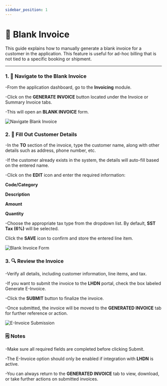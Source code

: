 ```yaml
---
sidebar_position: 1
---
```


# 📄 Blank Invoice

This guide explains how to manually generate a blank invoice for a customer in the application. This feature is useful for ad-hoc billing that is not tied to a specific booking or shipment.

---

### 1. 📂 Navigate to the Blank Invoice

-From the application dashboard, go to the **Invoicing** module.

-Click on the **GENERATE INVOICE** button located under the Invoice or Summary Invoice tabs.

-This will open an **BLANK INVOICE** form.

  ![Navigate Blank Invoice](/img/navigate_blank_invoice.png)

### 2. 👤 Fill Out Customer Details

-In the **TO** section of the invoice, type the customer name, along with other details such as address, phone number, etc.

-If the customer already exists in the system, the details will auto-fill based on the entered name.

-Click on the **EDIT** icon and enter the required information:

**Code/Category**

**Description**

**Amount**

**Quantity**

-Choose the appropriate tax type from the dropdown list. By default, **SST Tax (6%)** will be selected.

Click the **SAVE** icon to confirm and store the entered line item.

  ![Blank Invoice Form](/img/blank_invoice.png)

### 3. 🔍 Review the Invoice

-Verify all details, including customer information, line items, and tax.

-If you want to submit the invoice to the **LHDN** portal, check the box labeled Generate E-Invoice.

-Click the **SUBMIT** button to finalize the invoice.

-Once submitted, the invoice will be moved to the **GENERATED INVOICE** tab for further reference or action.

 ![E-Invoice Submission](/img/blank_einvoice.png)

### 🗒️ Notes

-Make sure all required fields are completed before clicking Submit.

-The E-Invoice option should only be enabled if integration with **LHDN** is active.

-You can always return to the **GENERATED INVOICE** tab to view, download, or take further actions on submitted invoices.